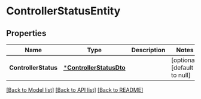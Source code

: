 # ControllerStatusEntity

## Properties
Name | Type | Description | Notes
------------ | ------------- | ------------- | -------------
**ControllerStatus** | [***ControllerStatusDto**](ControllerStatusDTO.md) |  | [optional] [default to null]

[[Back to Model list]](../pkg/nifi/README.md#documentation-for-models) [[Back to API list]](../pkg/nifi/README.md#documentation-for-api-endpoints) [[Back to README]](../pkg/nifi/README.md)


